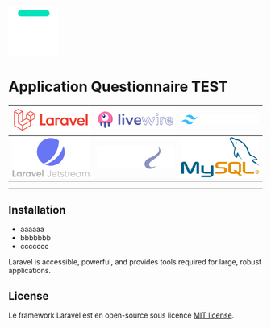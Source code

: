 <img src="assets/logo_bocal_academy.svg" alt="Le Bocal Academy" width="100">

# Application Questionnaire TEST

|<img src="assets/laravel.svg" alt="Laravel framework" width="200"> | <img src="assets/livewire.svg" alt="Laravel Livewire" width="200"> | <img src="assets/tailwindcss.svg" alt="Tailwind Css" width="200"> |
| ------------- | :-------------:| -------------:|
| <img src="assets/jetstream.svg" alt="Laravel Jetstream" width="200"> | <img src="assets/php8_1.svg" alt="PHP 8.1" width="200"> | <img src="assets/mysql.svg" alt="MySQL" width="200">|
-------

## Installation

- aaaaaa
- bbbbbbb
- ccccccc

Laravel is accessible, powerful, and provides tools required for large, robust applications.


## License

Le framework Laravel est en open-source sous licence [MIT license](https://opensource.org/licenses/MIT).
